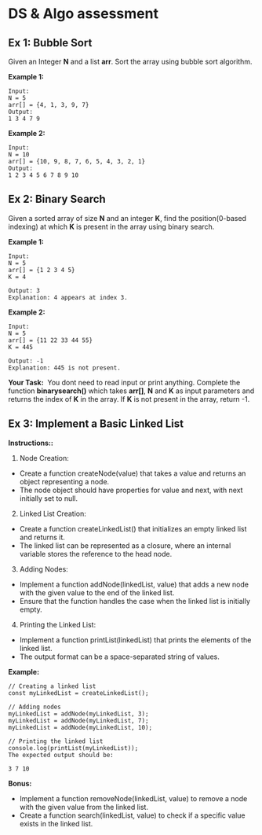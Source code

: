 # DS & Algo assessment


## **Ex 1: Bubble Sort**

Given an Integer **N** and a list **arr**. Sort the array using bubble sort algorithm.

**Example 1:**

```
Input:
N = 5
arr[] = {4, 1, 3, 9, 7}
Output:
1 3 4 7 9

```

**Example 2:**

```
Input:
N = 10
arr[] = {10, 9, 8, 7, 6, 5, 4, 3, 2, 1}
Output:
1 2 3 4 5 6 7 8 9 10

```

## **Ex 2: Binary Search**

Given a sorted array of size **N** and an integer **K**, find the position(0-based indexing) at which **K** is present in the array using binary search.

**Example 1:**

```
Input:
N = 5
arr[] = {1 2 3 4 5}
K = 4

Output: 3
Explanation: 4 appears at index 3.
```

**Example 2:**

```
Input:
N = 5
arr[] = {11 22 33 44 55}
K = 445

Output: -1
Explanation: 445 is not present.
```

**Your Task:**  You dont need to read input or print anything. Complete the function **binarysearch()** which takes **arr[]**, **N** and **K** as input parameters and returns the index of **K** in the array. If **K** is not present in the array, return -1.


## **Ex 3: Implement a Basic Linked List**

**Instructions::**

1. Node Creation:
- Create a function createNode(value) that takes a value and returns an object representing a node.
- The node object should have properties for value and next, with next initially set to null.

2. Linked List Creation:
- Create a function createLinkedList() that initializes an empty linked list and returns it.
- The linked list can be represented as a closure, where an internal variable stores the reference to the head node.

3. Adding Nodes:
- Implement a function addNode(linkedList, value) that adds a new node with the given value to the end of the linked list.
- Ensure that the function handles the case when the linked list is initially empty.

4. Printing the Linked List:
- Implement a function printList(linkedList) that prints the elements of the linked list.
- The output format can be a space-separated string of values.

**Example:**
```
// Creating a linked list
const myLinkedList = createLinkedList();

// Adding nodes
myLinkedList = addNode(myLinkedList, 3);
myLinkedList = addNode(myLinkedList, 7);
myLinkedList = addNode(myLinkedList, 10);

// Printing the linked list
console.log(printList(myLinkedList));
The expected output should be:

3 7 10
```

**Bonus:**
- Implement a function removeNode(linkedList, value) to remove a node with the given value from the linked list.
- Create a function search(linkedList, value) to check if a specific value exists in the linked list.

